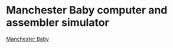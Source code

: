 # Manchester Baby computer and assembler simulator

[Manchester Baby](https://en.wikipedia.org/wiki/Manchester_Baby)
